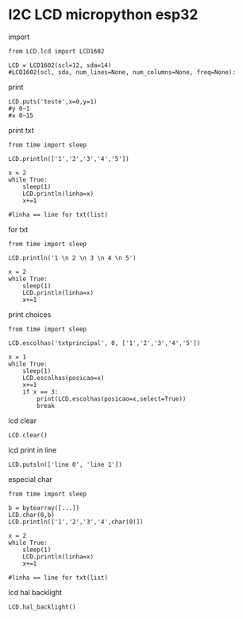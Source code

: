 # I2C LCD micropython esp32

import

    from LCD.lcd import LCD1602
    
    LCD = LCD1602(scl=12, sda=14)
    #LCD1602(scl, sda, num_lines=None, num_columns=None, freq=None):

print
    
    LCD.puts('teste',x=0,y=1)
    #y 0~1
    #x 0~15

print txt

    from time import sleep
    
    LCD.println(['1','2','3','4','5'])
    
    x = 2
    while True:
        sleep(1)
        LCD.println(linha=x)
        x+=1

    #linha == line for txt(list)

for txt

    from time import sleep
    
    LCD.println('1 \n 2 \n 3 \n 4 \n 5')

    x = 2
    while True:
        sleep(1)
        LCD.println(linha=x)
        x+=1

print choices

    from time import sleep
    
    LCD.escolhas('txtprincipal', 0, ['1','2','3','4','5'])

    x = 1
    while True:
        sleep(1)
        LCD.escolhas(posicao=x)
        x+=1
        if x == 3:
            print(LCD.escolhas(posicao=x,select=True))
            break

lcd clear

    LCD.clear()
    
lcd print in line

    LCD.putsln(['line 0', 'line 1'])

especial char

    from time import sleep
    
    b = bytearray([...])
    LCD.char(0,b)    
    LCD.println(['1','2','3','4',char(0)])
    
    x = 2
    while True:
        sleep(1)
        LCD.println(linha=x)
        x+=1

    #linha == line for txt(list)

lcd hal backlight

    LCD.hal_backlight()